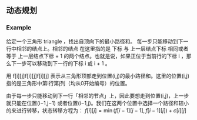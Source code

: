 ## 动态规划

### Example
给定一个三角形 triangle ，找出自顶向下的最小路径和。
每一步只能移动到下一行中相邻的结点上。相邻的结点 在这里指的是 下标 与 上一层结点下标 相同或者等于 上一层结点下标 + 1 的两个结点。也就是说，如果正位于当前行的下标 i ，那么下一步可以移动到下一行的下标 i 或 i + 1 。

用 f[i][j]f[i][j]f[i][j] 表示从三角形顶部走到位置(i,j)的最小路径和。这里的位置(i,j)指的是三角形中第i行第j列（均从0开始编号）的位置。

由于每一步只能移动到下一行「相邻的节点」上，因此要想走到位置(i,j)，上一步就只能在位置(i−1,j−1) 或者位置(i−1,j)。我们在这两个位置中选择一个路径和较小的来进行转移，状态转移方程为：
$f[i][j]=\min (f[i-1][j-1], f[i-1][j])+c[i][j]$

